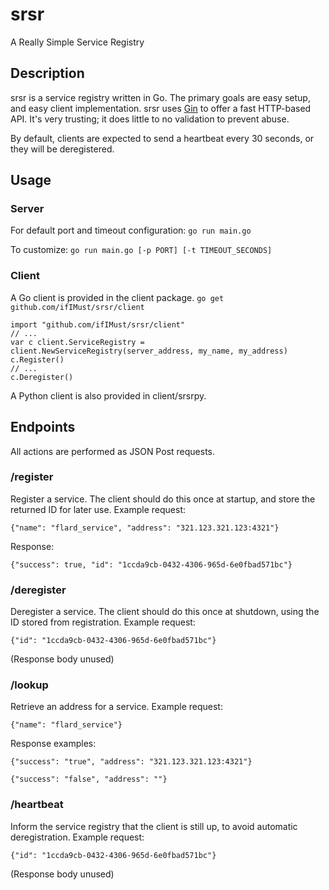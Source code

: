 # srsr
A Really Simple Service Registry

## Description
srsr is a service registry written in Go. The primary goals are easy setup, and easy client implementation.
srsr uses [Gin](https://gin-gonic.com/) to offer a fast HTTP-based API.
It's very trusting; it does little to no validation to prevent abuse.

By default, clients are expected to send a heartbeat every 30 seconds, or they will be deregistered.

## Usage
### Server
For default port and timeout configuration:
`go run main.go`

To customize:
`go run main.go [-p PORT] [-t TIMEOUT_SECONDS]`


### Client
A Go client is provided in the client package. 
`go get github.com/ifIMust/srsr/client`
```
import "github.com/ifIMust/srsr/client"
// ...
var c client.ServiceRegistry = client.NewServiceRegistry(server_address, my_name, my_address)
c.Register()
// ...
c.Deregister()
```

A Python client is also provided in client/srsrpy.

## Endpoints
All actions are performed as JSON Post requests.

### /register
Register a service. The client should do this once at startup, and store the returned ID for later use.
Example request:
```
{"name": "flard_service", "address": "321.123.321.123:4321"}
```
Response:
```
{"success": true, "id": "1ccda9cb-0432-4306-965d-6e0fbad571bc"}
```

### /deregister
Deregister a service. The client should do this once at shutdown, using the ID stored from registration.
Example request:
```
{"id": "1ccda9cb-0432-4306-965d-6e0fbad571bc"}
```
(Response body unused)

### /lookup
Retrieve an address for a service.
Example request:
```
{"name": "flard_service"}
```
Response examples:
```
{"success": "true", "address": "321.123.321.123:4321"}

{"success": "false", "address": ""}
```

### /heartbeat
Inform the service registry that the client is still up, to avoid automatic deregistration.
Example request:
```
{"id": "1ccda9cb-0432-4306-965d-6e0fbad571bc"}
```
(Response body unused)
